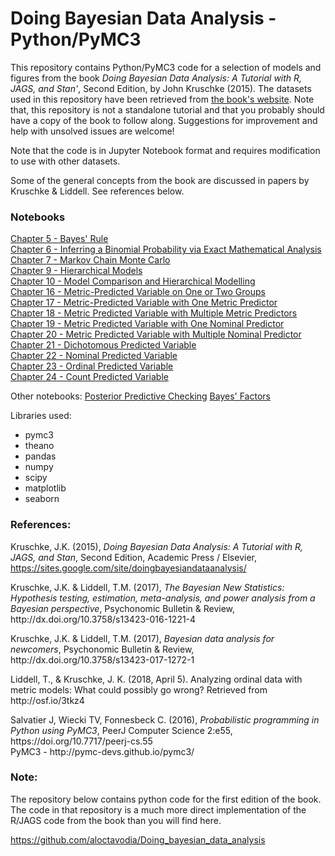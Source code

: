 # Doing Bayesian Data Analysis - Python/PyMC3

This repository contains Python/PyMC3 code for a selection of models and figures from the book _Doing Bayesian Data Analysis: A Tutorial with R, JAGS, and Stan'_, Second Edition, by John Kruschke (2015).  The datasets used in this repository have been retrieved from [the book's website](https://sites.google.com/site/doingbayesiandataanalysis/).  Note that, this repository is not a standalone tutorial and that you probably should have a copy of the book to follow along. Suggestions for improvement and help with unsolved issues are welcome!

Note that the code is in Jupyter Notebook format and requires modification to use with other datasets.

Some of the general concepts from the book are discussed in papers by Kruschke & Liddell. See references below.

### Notebooks

<A href='http://nbviewer.jupyter.org/github/cluhmann/DBDA-python/blob/master/Notebooks/Chapter%205.ipynb'>Chapter 5 - Bayes' Rule</A><BR>
<A href='http://nbviewer.jupyter.org/github/cluhmann/DBDA-python/blob/master/Notebooks/Chapter%206.ipynb'>Chapter 6 - Inferring a Binomial Probability via Exact Mathematical Analysis</A><BR>
<A href='http://nbviewer.jupyter.org/github/cluhmann/DBDA-python/blob/master/Notebooks/Chapter%207.ipynb'>Chapter 7 - Markov Chain Monte Carlo</A><BR>
<A href='http://nbviewer.jupyter.org/github/cluhmann/DBDA-python/blob/master/Notebooks/Chapter%209.ipynb'>Chapter 9 - Hierarchical Models</A><BR>
<A href='http://nbviewer.jupyter.org/github/cluhmann/DBDA-python/blob/master/Notebooks/Chapter%2010.ipynb'>Chapter 10 - Model Comparison and Hierarchical Modelling</A><BR>
<A href='http://nbviewer.jupyter.org/github/cluhmann/DBDA-python/blob/master/Notebooks/Chapter%2016.ipynb'>Chapter 16 - Metric-Predicted Variable on One or Two Groups</A><BR>
<A href='http://nbviewer.jupyter.org/github/cluhmann/DBDA-python/blob/master/Notebooks/Chapter%2017.ipynb'>Chapter 17 - Metric-Predicted Variable with One Metric Predictor</A><BR>
<A href='http://nbviewer.jupyter.org/github/cluhmann/DBDA-python/blob/master/Notebooks/Chapter%2018.ipynb'>Chapter 18 - Metric Predicted Variable with Multiple Metric Predictors</A><BR>
<A href='http://nbviewer.jupyter.org/github/cluhmann/DBDA-python/blob/master/Notebooks/Chapter%2019.ipynb'>Chapter 19 - Metric Predicted Variable with One Nominal Predictor</A><BR>
<A href='http://nbviewer.jupyter.org/github/cluhmann/DBDA-python/blob/master/Notebooks/Chapter%2020.ipynb'>Chapter 20 - Metric Predicted Variable with Multiple Nominal Predictor</A><BR>
<A href='http://nbviewer.jupyter.org/github/cluhmann/DBDA-python/blob/master/Notebooks/Chapter%2021.ipynb'>Chapter 21 - Dichotomous Predicted Variable</A><BR>
<A href='http://nbviewer.jupyter.org/github/cluhmann/DBDA-python/blob/master/Notebooks/Chapter%2022.ipynb'>Chapter 22 - Nominal Predicted Variable</A><BR>
<A href='http://nbviewer.jupyter.org/github/cluhmann/DBDA-python/blob/master/Notebooks/Chapter%2023.ipynb'>Chapter 23 - Ordinal Predicted Variable</A><BR>
<A href='http://nbviewer.jupyter.org/github/cluhmann/DBDA-python/blob/master/Notebooks/Chapter%2024.ipynb'>Chapter 24 - Count Predicted Variable</A>
<P>
Other notebooks:
<A href='http://nbviewer.jupyter.org/github/cluhmann/DBDA-python/blob/master/Notebooks/ppc.ipynb'>Posterior Predictive Checking</A>
<A href='http://nbviewer.jupyter.org/github/cluhmann/DBDA-python/blob/master/Notebooks/bayes-factors.ipynb'>Bayes' Factors</A>
<P>

Libraries used:

 - pymc3
 - theano
 - pandas
 - numpy
 - scipy
 - matplotlib
 - seaborn

### References:
Kruschke, J.K. (2015), <I>Doing Bayesian Data Analysis: A Tutorial with R, JAGS, and Stan</I>, Second Edition, Academic Press / Elsevier, https://sites.google.com/site/doingbayesiandataanalysis/
<P>
Kruschke, J.K. & Liddell, T.M. (2017), <I>The Bayesian New Statistics: Hypothesis testing, estimation, meta-analysis, and power analysis from a Bayesian perspective</I>, Psychonomic Bulletin & Review, http://dx.doi.org/10.3758/s13423-016-1221-4
<P>
Kruschke, J.K. & Liddell, T.M. (2017), <I>Bayesian data analysis for newcomers</I>, Psychonomic Bulletin & Review, http://dx.doi.org/10.3758/s13423-017-1272-1
<P>
Liddell, T., & Kruschke, J. K. (2018, April 5). Analyzing ordinal data with metric models: What could possibly go wrong? Retrieved from http://osf.io/3tkz4 
 <P>
Salvatier J, Wiecki TV, Fonnesbeck C. (2016), <I>Probabilistic programming in Python using PyMC3</I>, PeerJ Computer Science 2:e55, https://doi.org/10.7717/peerj-cs.55 <BR>
PyMC3 - http://pymc-devs.github.io/pymc3/

### Note:
The repository below contains python code for the first edition of the book. The code in that repository is a much more direct implementation of the R/JAGS code from the book than you will find here.

https://github.com/aloctavodia/Doing_bayesian_data_analysis
